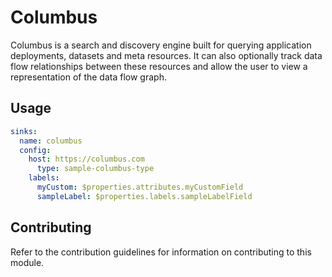 # Columbus

Columbus is a search and discovery engine built for querying application deployments, datasets and meta resources. It can also optionally track data flow relationships between these resources and allow the user to view a representation of the data flow graph.

## Usage

```yaml
sinks:
  name: columbus
  config:
    host: https://columbus.com
	  type: sample-columbus-type
    labels:
      myCustom: $properties.attributes.myCustomField
      sampleLabel: $properties.labels.sampleLabelField
```

## Contributing

Refer to the contribution guidelines for information on contributing to this module.